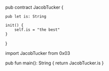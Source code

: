 pub contract JacobTucker {

    pub let is: String

    init() {
        self.is = "the best"
    }
}



import JacobTucker from 0x03

pub fun main(): String {
    return JacobTucker.is
}
